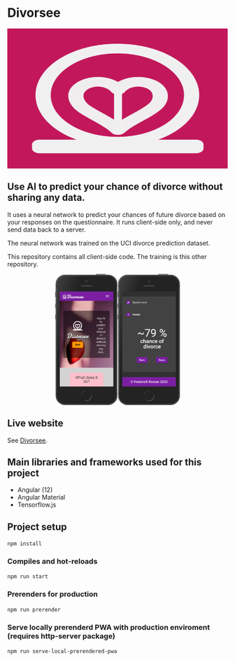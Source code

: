 # Divorsee

<div style="display:flex; flex-direction:column;"><img src="https://github.com/FrederickRoman/Divorsee/blob/main/src/assets/icons/icon-512x512.png" alt="Divorsee logo" height="320"/>
</div>

## Use AI to predict your chance of divorce without sharing any data. 

It uses a neural network to predict your chances of future divorce based on your responses on the questionnaire. It runs client-side only, and never send data back to a server.

The neural network was trained on the UCI divorce prediction dataset.

This repository contains all client-side code. The training is this other repository.

<div style="display:flex; justify-content:center; align-items:center;">
    <img src="https://github.com/FrederickRoman/Divorsee/blob/main/docs/mockups/Banner_iPhone%205_SE.png" height="300" alt="Banner mockup"/>
    <img src="https://github.com/FrederickRoman/Divorsee/blob/main/docs/mockups/Result_iPhone%205_SE.png" height="300" alt="Results mockup"/>
</div>

## Live website

See [Divorsee](https://divorsee.netlify.app).

## Main libraries and frameworks used for this project

+ Angular (12)
+ Angular Material
+ Tensorflow.js

## Project setup

```
npm install
```

### Compiles and hot-reloads

```
npm run start
```

### Prerenders for production

```
npm run prerender
```

### Serve locally prerenderd PWA with production enviroment (requires http-server package)
 
```
npm run serve-local-prerendered-pwa
```





